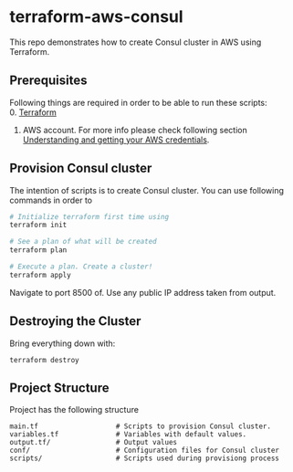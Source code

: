 # terraform-aws-consul

This repo demonstrates how to create Consul cluster in AWS using Terraform.

## Prerequisites

Following things are required in order to be able to run these scripts:  
0. [Terraform](https://www.terraform.io/intro/getting-started/install.html)  
1. AWS account. For more info please check following section [Understanding and getting your AWS credentials](https://docs.aws.amazon.com/general/latest/gr/aws-sec-cred-types.html).

## Provision Consul cluster

The intention of scripts is to create Consul cluster.
You can use following commands in order to 
```bash
# Initialize terraform first time using
terraform init

# See a plan of what will be created
terraform plan

# Execute a plan. Create a cluster!
terraform apply
```

Navigate to port 8500 of. Use any public IP address taken from output. 

## Destroying the Cluster

Bring everything down with:

```
terraform destroy
```

## Project Structure

Project has the following structure
```
main.tf                   # Scripts to provision Consul cluster.
variables.tf              # Variables with default values.
output.tf/                # Output values
conf/                     # Configuration files for Consul cluster
scripts/                  # Scripts used during provisiong process
```

